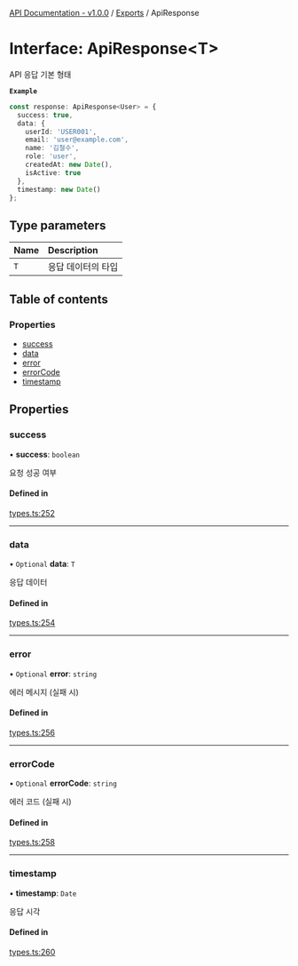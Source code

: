 [API Documentation - v1.0.0](../README.md) / [Exports](../modules.md) / ApiResponse

# Interface: ApiResponse\<T\>

API 응답 기본 형태

**`Example`**

```typescript
const response: ApiResponse<User> = {
  success: true,
  data: {
    userId: 'USER001',
    email: 'user@example.com',
    name: '김철수',
    role: 'user',
    createdAt: new Date(),
    isActive: true
  },
  timestamp: new Date()
};
```

## Type parameters

| Name | Description |
| :------ | :------ |
| `T` | 응답 데이터의 타입 |

## Table of contents

### Properties

- [success](ApiResponse.md#success)
- [data](ApiResponse.md#data)
- [error](ApiResponse.md#error)
- [errorCode](ApiResponse.md#errorcode)
- [timestamp](ApiResponse.md#timestamp)

## Properties

### success

• **success**: `boolean`

요청 성공 여부

#### Defined in

[types.ts:252](https://github.com/sysnet4admin/_Book_Claude-Code/blob/main/week3/Fri/code_doc_sync/src/api/types.ts#L252)

___

### data

• `Optional` **data**: `T`

응답 데이터

#### Defined in

[types.ts:254](https://github.com/sysnet4admin/_Book_Claude-Code/blob/main/week3/Fri/code_doc_sync/src/api/types.ts#L254)

___

### error

• `Optional` **error**: `string`

에러 메시지 (실패 시)

#### Defined in

[types.ts:256](https://github.com/sysnet4admin/_Book_Claude-Code/blob/main/week3/Fri/code_doc_sync/src/api/types.ts#L256)

___

### errorCode

• `Optional` **errorCode**: `string`

에러 코드 (실패 시)

#### Defined in

[types.ts:258](https://github.com/sysnet4admin/_Book_Claude-Code/blob/main/week3/Fri/code_doc_sync/src/api/types.ts#L258)

___

### timestamp

• **timestamp**: `Date`

응답 시각

#### Defined in

[types.ts:260](https://github.com/sysnet4admin/_Book_Claude-Code/blob/main/week3/Fri/code_doc_sync/src/api/types.ts#L260)
